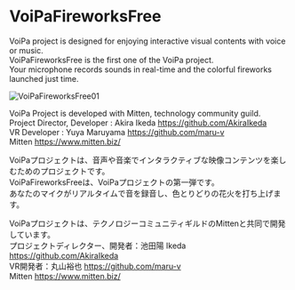 # VoiPaFireworksFree
VoiPa project is designed for enjoying interactive visual contents with voice or music.  
VoiPaFireworksFree is the first one of the VoiPa project.  
Your microphone records sounds in real-time and the colorful fireworks launched just time.  

![VoiPaFireworksFree01](https://user-images.githubusercontent.com/46648955/86839282-31427b00-c0dc-11ea-909f-99eaf201ad0d.png)

VoiPa Project is developed with Mitten, technology community guild.  
Project Director, Developer : Akira Ikeda https://github.com/AkiraIkeda  
VR Developer : Yuya Maruyama https://github.com/maru-v  
Mitten https://www.mitten.biz/  

VoiPaプロジェクトは、音声や音楽でインタラクティブな映像コンテンツを楽しむためのプロジェクトです。  
VoiPaFireworksFreeは、VoiPaプロジェクトの第一弾です。  
あなたのマイクがリアルタイムで音を録音し、色とりどりの花火を打ち上げます。  

VoiPaプロジェクトは、テクノロジーコミュニティギルドのMittenと共同で開発しています。  
プロジェクトディレクター、開発者：池田陽 Ikeda https://github.com/AkiraIkeda  
VR開発者：丸山裕也 https://github.com/maru-v  
Mitten https://www.mitten.biz/  
